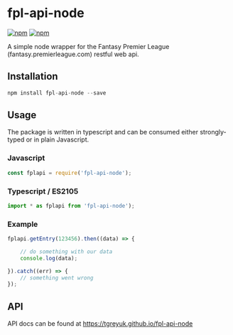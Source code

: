 # fpl-api-node

[![npm](https://img.shields.io/npm/v/fpl-api-node.svg)](https://www.npmjs.com/package/fpl-api-node)
[![npm](https://img.shields.io/apm/l/vim-mode.svg)]()

A simple node wrapper for the Fantasy Premier League (fantasy.premierleague.com) restful web api.

## Installation
```js
npm install fpl-api-node --save
```

## Usage
The package is written in typescript and can be consumed either strongly-typed or in plain Javascript.

### Javascript

```js
const fplapi = require('fpl-api-node');
```

### Typescript / ES2105

```js
import * as fplapi from 'fpl-api-node');
```

### Example

```js
fplapi.getEntry(123456).then((data) => {

    // do something with our data
    console.log(data);

}).catch((err) => {
    // something went wrong
});
```

## API

API docs can be found at <a href="https://tgreyuk.github.io/fpl-api-node">https://tgreyuk.github.io/fpl-api-node</a>
